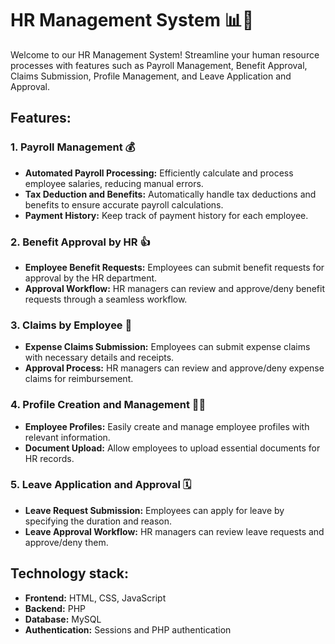 # HR Management System 📊💼

Welcome to our HR Management System! Streamline your human resource processes with features such as Payroll Management, Benefit Approval, Claims Submission, Profile Management, and Leave Application and Approval.

## Features:

### 1. Payroll Management 💰
- **Automated Payroll Processing:** Efficiently calculate and process employee salaries, reducing manual errors.
- **Tax Deduction and Benefits:** Automatically handle tax deductions and benefits to ensure accurate payroll calculations.
- **Payment History:** Keep track of payment history for each employee.

### 2. Benefit Approval by HR 👍
- **Employee Benefit Requests:** Employees can submit benefit requests for approval by the HR department.
- **Approval Workflow:** HR managers can review and approve/deny benefit requests through a seamless workflow.

### 3. Claims by Employee 📑
- **Expense Claims Submission:** Employees can submit expense claims with necessary details and receipts.
- **Approval Process:** HR managers can review and approve/deny expense claims for reimbursement.

### 4. Profile Creation and Management 🧑‍💼
- **Employee Profiles:** Easily create and manage employee profiles with relevant information.
- **Document Upload:** Allow employees to upload essential documents for HR records.

### 5. Leave Application and Approval 🗓️
- **Leave Request Submission:** Employees can apply for leave by specifying the duration and reason.
- **Leave Approval Workflow:** HR managers can review leave requests and approve/deny them.

## Technology stack:

- **Frontend:** HTML, CSS, JavaScript
- **Backend:** PHP
- **Database:** MySQL
- **Authentication:** Sessions and PHP authentication
